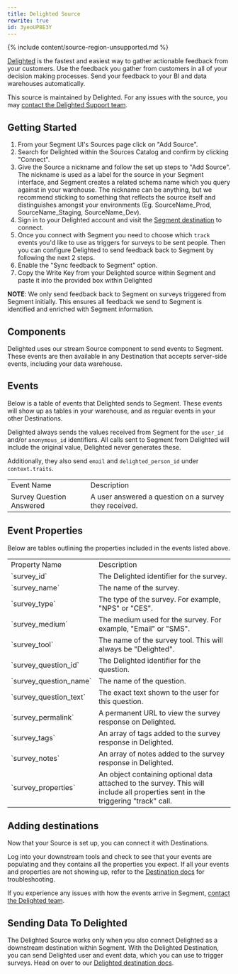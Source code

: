 ```yaml
---
title: Delighted Source
rewrite: true
id: 3yeoUP8E3Y
---
```

{% include content/source-region-unsupported.md %}

[Delighted](https://delighted.com/) is the fastest and easiest way to gather actionable feedback from your customers. Use the feedback you gather from customers in all of your decision making processes. Send your feedback to your BI and data warehouses automatically.

This source is maintained by Delighted. For any issues with the source, you may [contact the Delighted Support team](mailto:hello@delighted.com).


## Getting Started

1. From your Segment UI's Sources page click on "Add Source".
2. Search for Delighted within the Sources Catalog and confirm by clicking "Connect".
3. Give the Source a nickname and follow the set up steps to "Add Source". The nickname is used as a label for the source in your Segment interface, and Segment creates a related schema name which you query against in your warehouse. The nickname can be anything, but we recommend sticking to something that reflects the source itself and distinguishes amongst your environments (Eg. SourceName_Prod, SourceName_Staging, SourceName_Dev).
4. Sign in to your Delighted account and visit the [Segment destination](https://delighted.com/integrations/segment) to connect.
5. Once you connect with Segment you need to choose which `track` events you'd like to use as triggers for surveys to be sent people. Then you can configure Delighted to send feedback back to Segment by following the next 2 steps.
6. Enable the "Sync feedback to Segment" option.
7. Copy the Write Key from your Delighted source within Segment and paste it into the provided box within Delighted

**NOTE**: We only send feedback back to Segment on surveys triggered from Segment initially. This ensures all feedback we send to Segment is identified and enriched with Segment information.

## Components

Delighted uses our stream Source component to send events to Segment. These events are then available in any Destination that accepts server-side events, including your data warehouse.

## Events

Below is a table of events that Delighted sends to Segment. These events will show up as tables in your warehouse, and as regular events in your other Destinations.

Delighted always sends the values received from Segment for the `user_id` and/or `anonymous_id` identifiers. All calls sent to Segment from Delighted will include the original value, Delighted never generates these.

Additionally, they also send `email` and `delighted_person_id` under `context.traits`.

<table>
  <tr>
   <td>Event Name</td>
   <td>Description</td>
  </tr>
  <tr>
   <td>Survey Question Answered</td>
   <td>A user answered a question on a survey they received.</td>
  </tr>
</table>


## Event Properties

Below are tables outlining the properties included in the events listed above.

<table>
  <tr>
   <td>Property Name</td>
   <td>Description</td>
  </tr>
  <tr>
   <td>`survey_id`</td>
   <td>The Delighted identifier for the survey.</td>
  </tr>
  <tr>
   <td>`survey_name`</td>
   <td>The name of the survey.</td>
  </tr>
  <tr>
   <td>`survey_type`</td>
   <td>The type of the survey. For example, "NPS" or "CES".</td>
  </tr>
  <tr>
   <td>`survey_medium`</td>
   <td>The medium used for the survey. For example, "Email" or "SMS".</td>
  </tr>
  <tr>
   <td>`survey_tool`</td>
   <td>The name of the survey tool. This will always be "Delighted".</td>
  </tr>
  <tr>
   <td>`survey_question_id`</td>
   <td>The Delighted identifier for the question.</td>
  </tr>
  <tr>
   <td>`survey_question_name`</td>
   <td>The name of the question.</td>
  </tr>
  <tr>
   <td>`survey_question_text`</td>
   <td>The exact text shown to the user for this question.</td>
  </tr>
  <tr>
   <td>`survey_permalink`</td>
   <td>A permanent URL to view the survey response on Delighted.</td>
  </tr>
  <tr>
   <td>`survey_tags`</td>
   <td>An array of tags added to the survey response in Delighted.</td>
  </tr>
  <tr>
   <td>`survey_notes`</td>
   <td>An array of notes added to the survey response in Delighted.</td>
  </tr>
  <tr>
   <td>`survey_properties`</td>
   <td>An object containing optional data attached to the survey. This will include all properties sent in the triggering "track" call.</td>
  </tr>
</table>

## Adding destinations

Now that your Source is set up, you can connect it with Destinations.

Log into your downstream tools and check to see that your events are populating and they contains all the properties you expect. If all your events and properties are not showing up, refer to the [Destination docs](https://segment.com/docs/connections/destinations/) for troubleshooting.

If you experience any issues with how the events arrive in Segment, [contact the Delighted team](mailto:hello@delighted.com).


## Sending Data To Delighted

The Delighted Source works only when you also connect Delighted as a downstream destination within Segment. With the Delighted Destination, you can send Delighted user and event data, which you can use to trigger surveys. Head on over to our [Delighted destination docs](/docs/connections/destinations/catalog/delighted/).
